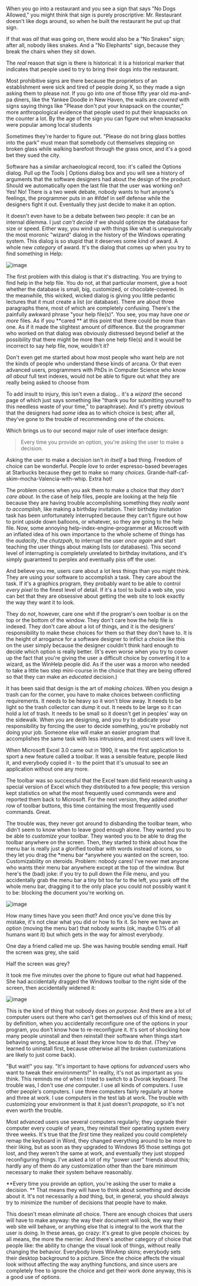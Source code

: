 When you go into a restaurant and you see a sign that says "No Dogs Allowed," you might think that sign is purely proscriptive: Mr. Restaurant doesn't like dogs around, so when he built the restaurant he put up that sign.

If that was *all* that was going on, there would also be a "No Snakes" sign; after all, nobody likes snakes. And a "No Elephants" sign, because they break the chairs when they sit down.

The *real* reason that sign is there is historical: it is a historical marker that indicates that people used to try to bring their dogs into the restaurant.

Most prohibitive signs are there because the proprietors of an establishment were sick and tired of people doing X, so they made a sign asking them to please *not*. If you go into one of those fifty year old ma-and-pa diners, like the Yankee Doodle in New Haven, the walls are *covered* with signs saying things like "Please don't put your knapsack on the counter," more anthropological evidence that people used to put their knapsacks on the counter a lot. By the age of the sign you can figure out when knapsacks were popular among local students 

Sometimes they're harder to figure out. "Please do not bring glass bottles into the park" must mean that somebody cut themselves stepping on broken glass while walking barefoot through the grass once, and it's a good bet they sued the city.

Software has a similar archaeological record, too: it's called the Options dialog. Pull up the Tools | Options dialog box and you will see a history of arguments that the software designers had about the design of the product. Should we automatically open the last file that the user was working on? Yes! No! There is a two week debate, nobody wants to hurt anyone's feelings, the programmer puts in an #ifdef in self defense while the designers fight it out. Eventually they just decide to make it an option.

It doesn't even have to be a debate between two people: it can be an internal dilemma. I just *can't decide* if we should optimize the database for size or speed. Either way, you wind up with things like what is unequivocally the most moronic "wizard" dialog in the history of the Windows operating system. This dialog is so stupid that it deserves some kind of award. A whole new *category* of award. It's the dialog that comes up when you try to find something in Help:

![image](https://i1.wp.com/www.joelonsoftware.com/wp-content/uploads/2000/04/Stupidest_Dialog_Ever.gif)

The first problem with this dialog is that it's distracting. You are trying to find help in the help file. You do not, at that particular moment, give a hoot whether the database is small, big, customized, or chocolate-covered. In the meanwhile, this wicked, wicked dialog is giving you little pedantic lectures that it must create a list (or database). There are about three paragraphs there, most of which are completely confusing. There's the painfully awkward phrase "your help file(s)". You see, you may have *one or more* files. As if you  **cared ** at this point that there could be more than one. As if it made the slightest amount of difference. But the programmer who worked on that dialog was obviously distressed beyond belief at the possibility that there might be more than one help file(s) and it would be incorrect to say help file, now, wouldn't it?

Don't even get me started about how most people who want help are not the kinds of people who understand these kinds of arcana. Or that even advanced users, programmers with PhDs in Computer Science who know *all about* full text indexes, would not be able to figure out what they are really being asked to choose from  

To add insult to injury, this isn't even a dialog... it's a *wizard* (the second page of which just says something like "thank you for submitting yourself to this needless waste of your time," to paraphrase). And it's pretty obvious that the designers had *some* idea as to which choice is best; after all, they've gone to the trouble of recommending one of the choices.

Which brings us to our second major rule of user interface design:


> Every time you provide an option, you're asking the user to make a decision.

Asking the user to make a decision isn't *in itself* a bad thing. Freedom of choice can be wonderful. People *love* to order espresso-based beverages at Starbucks because they get to make so many *choices*. Grande-half-caf-skim-mocha-Valencia-with-whip. Extra hot!

The problem comes when you ask them to make a choice that *they don't care about*. In the case of help files, people are looking at the help file because they are having trouble accomplishing something they *really want to accomplish*, like making a birthday invitation. Their birthday invitation task has been unfortunately interrupted because they can't figure out how to print upside down balloons, or whatever, so they are going to the help file. Now, some annoying help-index-engine-programmer at Microsoft with an inflated idea of his own importance to the whole scheme of things has the *audacity*, the *chutzpah*, to interrupt the user *once again* and start teaching the user things about making lists (or databases). This second level of interrupting is completely unrelated to birthday invitations, and it's simply guaranteed to perplex and eventually piss off the user.

And believe you me, users care about a lot less things than you might think. They are using your software to accomplish a task. They care about the task. If it's a graphics program, they probably want to be able to control *every pixel* to the finest level of detail. If it's a tool to build a web site, you can bet that they are obsessive about getting the web site to look exactly the way they want it to look.

They do *not*, however, care one whit if the program's own toolbar is on the top or the bottom of the window. They don't care how the help file is indexed. They don't care about a lot of things, and it is the designers' responsibility to make these choices for them so that they don't have to. It is the height of arrogance for a software designer to inflict a choice like this on the user simply because the designer couldn't think hard enough to decide which option is really better. (It's even worse when you try to cover up the fact that you're giving the user a difficult choice by converting it to a wizard, as the WinHelp people did. As if the user was a moron who needed to take a little two step mini-course in the choice that they are being offered so that they can make an *educated* decision.)

It has been said that design is the art of *making choices*. When you design a trash can for the corner, you have to make choices between conflicting requirements. It needs to be heavy so it won't blow away. It needs to be light so the trash collector can dump it out. It needs to be large so it can hold a lot of trash. It needs to be small so it doesn't get in peoples' way on the sidewalk. When you are designing, and you try to abdicate your responsibility by forcing the user to decide something, you're probably not doing your job. Someone else will make an easier program that accomplishes the same task with less intrusions, and most users will love it.

When Microsoft Excel 3.0 came out in 1990, it was the first application to sport a new feature called a toolbar. It was a sensible feature, people liked it, and everybody copied it - to the point that it's unusual to see an application without one any more.

The toolbar was so successful that the Excel team did field research using a special version of Excel which they distributed to a few people; this version kept statistics on what the most frequently used commands were and reported them back to Microsoft. For the next version, they added *another* row of toolbar buttons, this time containing the most frequently used commands. Great.

The trouble was, they never got around to disbanding the toolbar team, who didn't seem to know when to leave good enough alone. They wanted you to be able to *customize* your toolbar. They wanted you to be able to drag the toolbar anywhere on the screen. Then, they started to think about how the menu bar is really just a glorified toolbar with words instead of icons, so they let you drag the *menu bar *anywhere you wanted on the screen, too. Customizability on steroids. Problem: nobody cares! I've never met anyone who wants their menu bar anywhere except at the top of the window. But here's the (bad) joke: if you try to pull down the File menu, and you accidentally grab the menu bar a tiny bit too far to the left, you yank off the whole menu bar, dragging it to the only place you could not possibly want it to be: blocking the document you're working on.

![image](https://i2.wp.com/www.joelonsoftware.com/wp-content/uploads/2000/04/Arthritis.gif)

How many times have you seen *that*? And once you've done this by mistake, it's not clear what you did or how to fix it. So here we have an option (moving the menu bar) that nobody wants (ok, maybe 0.1% of all humans want it) but which gets in the way for almost everybody.

One day a friend called me up. She was having trouble sending email. Half the screen was grey, she said 

Half the screen was grey?

It took me five minutes over the phone to figure out what had happened. She had accidentally dragged the Windows toolbar to the right side of the screen, then accidentally widened it:

![image](https://i0.wp.com/www.joelonsoftware.com/wp-content/uploads/2000/04/Whoops_I_Did_it_Again.gif)

This is the kind of thing that nobody does *on purpose*. And there are a lot of computer users out there who can't get themselves out of this kind of mess; by definition, when you accidentally reconfigure one of the options in your program, you don't know how to re-reconfigure it. It's sort of shocking how many people uninstall and then reinstall their software when things start behaving wrong, because at least they know how to do that. (They've learned to uninstall first, because otherwise all the broken customizations are likely to just come back).

"But wait!" you say. "It's important to have options for *advanced* users who want to tweak their environments!" In reality, it's not as important as you think. This reminds me of when I tried to switch to a Dvorak keyboard. The trouble was, I don't use *one* computer. I use all kinds of computers. I use other people's computers. I use three computers fairly regularly at home and three at work. I use computers in the test lab at work. The trouble with customizing your environment is that it just doesn't *propagate*, so it's not even worth the trouble.

Most advanced users use several computers regularly; they upgrade their computer every couple of years, they reinstall their operating system every three weeks. It's true that the *first* time they realized you could completely remap the keyboard in Word, they changed everything around to be more to their liking, but as soon as they upgraded to Windows 95 those settings got lost, and they weren't the same at work, and eventually they just stopped reconfiguring things. I've asked a lot of my "power user" friends about this; hardly any of them do any customization other than the bare minimum necessary to make their system behave reasonably.

 **Every time you provide an option, you're asking the user to make a decision. ** That means they will have to think about something and decide about it. It's not necessarily a *bad* thing, but, in general, you should always try to minimize the number of decisions that people have to make.

This doesn't mean eliminate *all* choice. There are enough choices that users will have to make anyway: the way their document will look, the way their web site will behave, or anything else that is integral to the work that the user is doing. In these areas, go crazy:  it's great to give people choices: by all means, the more the merrier. And there's another category of choice that people like: the ability to change the visual look of things, without really changing the behavior. Everybody loves WinAmp skins; everybody sets their desktop background to a picture. Since the choice affects the visual look without affecting the way anything functions, and since users are completely free to ignore the choice and get their work done anyway, this is a good use of options.

